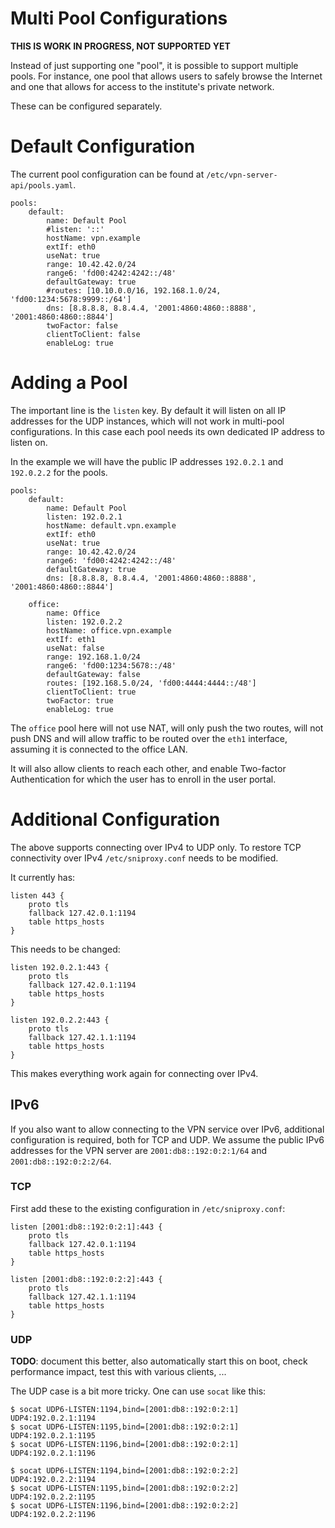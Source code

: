# Multi Pool Configurations

**THIS IS WORK IN PROGRESS, NOT SUPPORTED YET**

Instead of just supporting one "pool", it is possible to support multiple 
pools. For instance, one pool that allows users to safely browse the Internet
and one that allows for access to the institute's private network.

These can be configured separately.

# Default Configuration

The current pool configuration can be found at 
`/etc/vpn-server-api/pools.yaml`.

    pools:
        default:
            name: Default Pool
            #listen: '::'
            hostName: vpn.example
            extIf: eth0
            useNat: true
            range: 10.42.42.0/24
            range6: 'fd00:4242:4242::/48'
            defaultGateway: true
            #routes: [10.10.0.0/16, 192.168.1.0/24, 'fd00:1234:5678:9999::/64']
            dns: [8.8.8.8, 8.8.4.4, '2001:4860:4860::8888', '2001:4860:4860::8844']
            twoFactor: false
            clientToClient: false
            enableLog: true

# Adding a Pool

The important line is the `listen` key. By default it will listen on all IP 
addresses for the UDP instances, which will not work in multi-pool 
configurations. In this case each pool needs its own dedicated IP address to 
listen on.

In the example we will have the public IP addresses `192.0.2.1` and `192.0.2.2` for
the pools.

    pools:
        default:
            name: Default Pool
            listen: 192.0.2.1
            hostName: default.vpn.example
            extIf: eth0
            useNat: true
            range: 10.42.42.0/24
            range6: 'fd00:4242:4242::/48'
            defaultGateway: true
            dns: [8.8.8.8, 8.8.4.4, '2001:4860:4860::8888', '2001:4860:4860::8844']

        office:
            name: Office
            listen: 192.0.2.2
            hostName: office.vpn.example
            extIf: eth1
            useNat: false
            range: 192.168.1.0/24
            range6: 'fd00:1234:5678::/48'
            defaultGateway: false
            routes: [192.168.5.0/24, 'fd00:4444:4444::/48']
            clientToClient: true
            twoFactor: true
            enableLog: true

The `office` pool here will not use NAT, will only push the two routes, will 
not push DNS and will allow traffic to be routed over the `eth1` interface, 
assuming it is connected to the office LAN.

It will also allow clients to reach each other, and enable Two-factor 
Authentication for which the user has to enroll in the user portal.

# Additional Configuration

The above supports connecting over IPv4 to UDP only. To restore TCP 
connectivity over IPv4 `/etc/sniproxy.conf` needs to be modified.

It currently has:

    listen 443 {
        proto tls
        fallback 127.42.0.1:1194
        table https_hosts
    }

This needs to be changed:

    listen 192.0.2.1:443 {
        proto tls
        fallback 127.42.0.1:1194
        table https_hosts
    }

    listen 192.0.2.2:443 {
        proto tls
        fallback 127.42.1.1:1194
        table https_hosts
    }

This makes everything work again for connecting over IPv4.

## IPv6

If you also want to allow connecting to the VPN service over IPv6, additional
configuration is required, both for TCP and UDP. We assume the public IPv6 
addresses for the VPN server are `2001:db8::192:0:2:1/64` and 
`2001:db8::192:0:2:2/64`.

### TCP

First add these to the existing configuration in `/etc/sniproxy.conf`:

    listen [2001:db8::192:0:2:1]:443 {
        proto tls
        fallback 127.42.0.1:1194
        table https_hosts
    }

    listen [2001:db8::192:0:2:2]:443 {
        proto tls
        fallback 127.42.1.1:1194
        table https_hosts
    }

### UDP 

**TODO**: document this better, also automatically start this on boot, check
performance impact, test this with various clients, ...

The UDP case is a bit more tricky. One can use `socat` like this:

    $ socat UDP6-LISTEN:1194,bind=[2001:db8::192:0:2:1] UDP4:192.0.2.1:1194
    $ socat UDP6-LISTEN:1195,bind=[2001:db8::192:0:2:1] UDP4:192.0.2.1:1195
    $ socat UDP6-LISTEN:1196,bind=[2001:db8::192:0:2:1] UDP4:192.0.2.1:1196

    $ socat UDP6-LISTEN:1194,bind=[2001:db8::192:0:2:2] UDP4:192.0.2.2:1194
    $ socat UDP6-LISTEN:1195,bind=[2001:db8::192:0:2:2] UDP4:192.0.2.2:1195
    $ socat UDP6-LISTEN:1196,bind=[2001:db8::192:0:2:2] UDP4:192.0.2.2:1196
